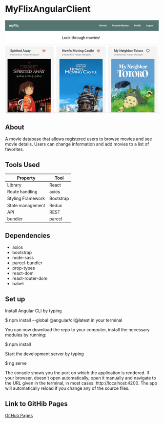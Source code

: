 # MyFlixAngularClient

![screenshot 107](src/myFlix-Angular.png)

## About

A movie database that allows registered users to browse movies and see movie details. Users can change information and add movies to a list of favorites.

## Tools Used

| Property | Tool |
| -------- | ----- |
| Library           | React |
| Route handling    |axios |
| Styling Framework |Bootstrap |
| State management  |Redux |
| API               |REST |
| bundler           |parcel |

## Dependencies

- axios
- bootstrap
- node-sass
- parcel-bundler
- prop-types
- react-dom
- react-router-dom
- babel

## Set up

Install Angular CLI by typing

$ npm install --global @angular/cli@latest
in your terminal

You can now download the repo to your computer, install the necessary modules by running:

$ npm install

Start the development server by typing

$ ng serve

The console shows you the port on which the application is rendered. If your browser, doesn't open automatically, open it manually and navigate to the URL given in the terminal, in most cases: http://localhost:4200. The app will automatically reload if you change any of the source files.

## Link to GitHib Pages

[GitHub Pages](https://clairedelorie.github.io/myFlix-Angular-client)
